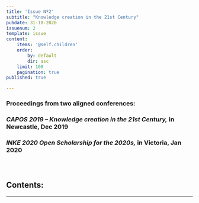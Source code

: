 ```yaml
---
title: 'Issue Nº2'
subtitle: "Knowledge creation in the 21st Century"
pubdate: 31-10-2020
issuenum: 2
template: issue
content:
    items: '@self.children'
    order:
        by: default
        dir: asc
    limit: 100
    pagination: true
published: true

---
```




### 

### Proceedings from two aligned conferences:

### *CAPOS 2019 – Knowledge creation in the 21st Century,* in Newcastle, Dec 2019 

### *INKE 2020 Open Scholarship for the 2020s,* in Victoria, Jan 2020

### &nbsp;

<h2>Contents:</h2>




---
